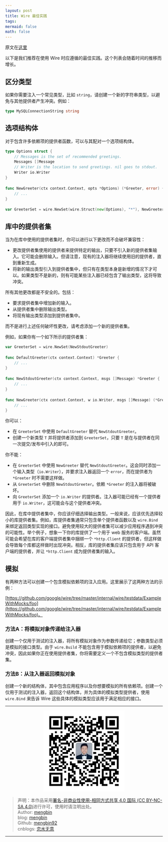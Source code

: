 ```yaml
---
layout: post
title: Wire 最佳实践
tags: 
mermaid: false
math: false
---  
```


原文在[这里](https://github.com/google/wire/blob/main/docs/best-practices.md)  

以下是我们推荐在使用 Wire 时应遵循的最佳实践。这个列表会随着时间的推移而增长。

## 区分类型

如果你需要注入一个常见类型，比如 `string`，请创建一个新的字符串类型，以避免与其他提供者产生冲突。例如：

```go
type MySQLConnectionString string
```

## 选项结构体

对于包含许多依赖项的提供者函数，可以与其配对一个选项结构体。

```go
type Options struct {
    // Messages is the set of recommended greetings.
    Messages []Message
    // Writer is the location to send greetings. nil goes to stdout.
    Writer io.Writer
}

func NewGreeter(ctx context.Context, opts *Options) (*Greeter, error) {
    // ...
}

var GreeterSet = wire.NewSet(wire.Struct(new(Options), "*"), NewGreeter)
```

## 库中的提供者集

当为在库中使用的提供者集时，你可以进行以下更改而不会破坏兼容性：

- 更改提供者集使用的提供者来提供特定的输出，只要不引入新的提供者集输入。它可能会删除输入。但请注意，现有的注入器将继续使用旧的提供者，直到重新生成。
- 将新的输出类型引入到提供者集中，但只有在类型本身是新增的情况下才可以。如果类型不是新的，则有可能某些注入器已经包含了输出类型，这将导致冲突。

所有其他更改都是不安全的。包括：

- 要求提供者集中增加新的输入。
- 从提供者集中删除输出类型。
- 将现有输出类型添加到提供者集中。

而不是进行上述任何破坏性更改，请考虑添加一个新的提供者集。

例如，如果你有一个如下所示的提供者集：

```go
var GreeterSet = wire.NewSet(NewStdoutGreeter)

func DefaultGreeter(ctx context.Context) *Greeter {
    // ...
}

func NewStdoutGreeter(ctx context.Context, msgs []Message) *Greeter {
    // ...
}

func NewGreeter(ctx context.Context, w io.Writer, msgs []Message) (*Greeter, error) {
    // ...
}
```

你可以：

- 在 `GreeterSet` 中使用 `DefaultGreeter` 替代 `NewStdoutGreeter`。
- 创建一个新类型 `T` 并将提供者添加到 `GreeterSet`，只要 `T` 是在与提供者在同一次提交/发布中引入的即可。

你不能：

- 在 `GreeterSet` 中使用 `NewGreeter` 替代 `NewStdoutGreeter`。这会同时添加一个输入类型（`io.Writer`），并要求注入器返回一个 `error`，而在提供者为 `*Greeter` 时不需要这样做。
- 从 `GreeterSet` 中删除 `NewStdoutGreeter`。依赖 `*Greeter` 的注入器将被破坏。
- 向 `GreeterSet` 添加一个 `io.Writer` 的提供者。注入器可能已经有一个提供者用于 `io.Writer`，这可能会与这个提供者冲突。

因此，在库中提供者集中，你应该仔细选择输出类型。一般来说，应该优先选择较小的库提供者集。例如，库提供者集通常只包含单个提供者函数以及 `wire.Bind` 来绑定返回类型实现的接口。避免使用较大的提供者集可以减少应用程序遇到冲突的可能性。举个例子，想象一下你的库提供了一个用于 web 服务的客户端。虽然可能会希望在库的客户端提供者集中捆绑一个 `*http.Client` 的提供者，但这样做会导致每个库都这样做时出现冲突。相反，库的提供者集应该只包含用于 API 客户端的提供者，并让 `*http.Client` 成为提供者集的输入。

## 模拟

有两种方法可以创建一个包含模拟依赖项的注入应用。这里展示了这两种方法的示例：

[https://github.com/google/wire/tree/master/internal/wire/testdata/ExampleWithMocks/foo](https://github.com/google/wire/tree/master/internal/wire/testdata/ExampleWithMocks/foo)。

### 方法A：将模拟对象传递给注入器

创建一个仅用于测试的注入器，将所有模拟对象作为参数传递给它；参数类型必须是模拟的接口类型。由于 `wire.Build` 不能包含用于模拟依赖项的提供者，以避免冲突，因此如果你正在使用提供者集，你将需要定义一个不包含模拟类型的提供者集。

### 方法B：从注入器返回模拟对象

创建一个新的结构体，其中包含应用程序以及你想要模拟的所有依赖项。创建一个仅用于测试的注入器，返回这个结构体，并为具体的模拟类型提供者，使用 `wire.Bind` 来告诉 Wire 这些具体的模拟类型应该用于满足相应的接口。  

---

<div align="center">
  <img src="../img/qrcode_wechat.jpg" alt="孟斯特">
</div>

> 声明：本作品采用[署名-非商业性使用-相同方式共享 4.0 国际 (CC BY-NC-SA 4.0)](https://creativecommons.org/licenses/by-nc-sa/4.0/deed.zh)进行许可，使用时请注明出处。  
> Author: [mengbin](mengbin1992@outlook.com)  
> blog: [mengbin](https://mengbin.top)  
> Github: [mengbin92](https://mengbin92.github.io/)  
> cnblogs: [恋水无意](https://www.cnblogs.com/lianshuiwuyi/)  

---

